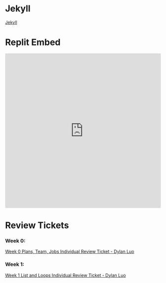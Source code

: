 # Jekyll #
[Jekyll](https://dylanluo05.github.io/TLDEW-DylanLuo/)

# Replit Embed #
<iframe frameborder="0" width="100%" height="500px" src="https://replit.com/@Dylanluo05/Python-Menu-2?lite=true#src/menuy.py"></iframe>
  
# Review Tickets #
### Week 0: ###
[Week 0 Plans, Team, Jobs Individual Review Ticket - Dylan Luo](https://github.com/Dylanluo05/TLDEW-DylanLuo/issues/1)

### Week 1: ###
[Week 1 List and Loops Individual Review Ticket - Dylan Luo](https://github.com/Dylanluo05/TLDEW-DylanLuo/issues/2)

